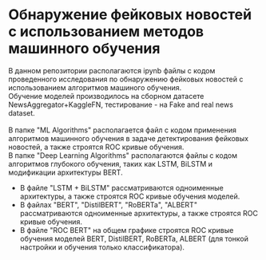 # Обнаружение фейковых новостей с использованием методов машинного обучения 
В данном репозитории располагаются ipynb файлы с кодом проведенного исследования по обнаружению фейковых новостей с использованием алгоритмов машиного обучения. <br/>
Обучение моделей производилось на сборном датасете NewsAggregator+KaggleFN, тестирование - на Fake and real news dataset. <br/>
<br/>
В папке "ML Algorithms" располагается файл с кодом применения алгоритмов машинного обучения в задаче детектирования фейковых новостей, а также строятся ROC кривые обучения. <br/> 
В папке "Deep Learning Algorithms" располагаются файлы с кодом алгоритмов глубокого обучения, таких как LSTM, BiLSTM и модификации архитектуры BERT. <br/>
- В файле "LSTM + BiLSTM" рассматриваются одноименные архитектуры, а также строятся ROC кривые обучения моделей.
- В файлах "BERT", "DistilBERT", "RoBERTa", "ALBERT" рассматриваются одноименные архитектуры, а также строятся ROC кривые обучения.
- В файле "ROC BERT" на общем графике строятся ROC кривые обучения моделей BERT, DistilBERT, RoBERTa, ALBERT (для тонкой настройки и обучения только классификатора).
